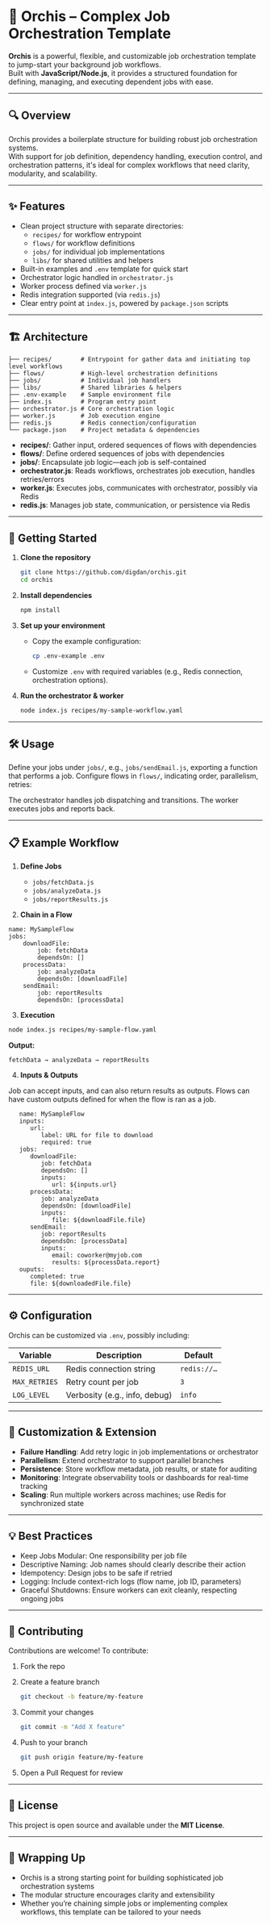 # 🌸 Orchis – Complex Job Orchestration Template

**Orchis** is a powerful, flexible, and customizable job orchestration template to jump-start your background job workflows.  
Built with **JavaScript/Node.js**, it provides a structured foundation for defining, managing, and executing dependent jobs with ease.

---

## 🔍 Overview

Orchis provides a boilerplate structure for building robust job orchestration systems.  
With support for job definition, dependency handling, execution control, and orchestration patterns, it's ideal for complex workflows that need clarity, modularity, and scalability.

---

## ✨ Features

- Clean project structure with separate directories:
  - `recipes/` for workflow entrypoint
  - `flows/` for workflow definitions  
  - `jobs/` for individual job implementations  
  - `libs/` for shared utilities and helpers  
- Built-in examples and `.env` template for quick start  
- Orchestrator logic handled in `orchestrator.js`  
- Worker process defined via `worker.js`  
- Redis integration supported (via `redis.js`)  
- Clear entry point at `index.js`, powered by `package.json` scripts

---

## 🏗 Architecture

```
├── recipes/        # Entrypoint for gather data and initiating top level workflows
├── flows/          # High-level orchestration definitions
├── jobs/           # Individual job handlers
├── libs/           # Shared libraries & helpers
├── .env-example    # Sample environment file
├── index.js        # Program entry point
├── orchestrator.js # Core orchestration logic
├── worker.js       # Job execution engine
├── redis.js        # Redis connection/configuration
└── package.json    # Project metadata & dependencies

````

- **recipes/**: Gather input, ordered sequences of flows with dependencies  
- **flows/**: Define ordered sequences of jobs with dependencies  
- **jobs/**: Encapsulate job logic—each job is self-contained  
- **orchestrator.js**: Reads workflows, orchestrates job execution, handles retries/errors  
- **worker.js**: Executes jobs, communicates with orchestrator, possibly via Redis  
- **redis.js**: Manages job state, communication, or persistence via Redis  

---

## 🚀 Getting Started

1. **Clone the repository**
   ```bash
   git clone https://github.com/digdan/orchis.git
   cd orchis
	```

2. **Install dependencies**

   ```bash
   npm install
   ```

3. **Set up your environment**

   * Copy the example configuration:

     ```bash
     cp .env-example .env
     ```
   * Customize `.env` with required variables (e.g., Redis connection, orchestration options).

4. **Run the orchestrator & worker**

   ```bash
   node index.js recipes/my-sample-workflow.yaml
   ```

---

## 🛠 Usage

Define your jobs under `jobs/`, e.g., `jobs/sendEmail.js`, exporting a function that performs a job.
Configure flows in `flows/`, indicating order, parallelism, retries:

The orchestrator handles job dispatching and transitions.
The worker executes jobs and reports back.

---

## 📋 Example Workflow

1. **Define Jobs**

   * `jobs/fetchData.js`
   * `jobs/analyzeData.js`
   * `jobs/reportResults.js`

2. **Chain in a Flow**

```
name: MySampleFlow
jobs:
	downloadFile:
		job: fetchData
		dependsOn: []
	processData:
		job: analyzeData
		dependsOn: [downloadFile]
	sendEmail:
		job: reportResults
		dependsOn: [processData]
```


3. **Execution**

```bash
node index.js recipes/my-sample-flow.yaml
```

**Output:**

```
fetchData → analyzeData → reportResults
```

4. **Inputs & Outputs**

Job can accept inputs, and can also return results as outputs. Flows can have custom outputs defined for when the flow is ran as a job.

```
   name: MySampleFlow
   inputs:
      url:
         label: URL for file to download
         required: true
   jobs:
      downloadFile:
         job: fetchData
         dependsOn: []
         inputs:
            url: ${inputs.url}
      processData:
         job: analyzeData
         dependsOn: [downloadFile]
         inputs:
            file: ${downloadFile.file}
      sendEmail:
         job: reportResults
         dependsOn: [processData]
         inputs:
            email: coworker@myjob.com
            results: ${processData.report}
   ouputs:
      completed: true
      file: ${downloadedFile.file}
```   


---

## ⚙ Configuration

Orchis can be customized via `.env`, possibly including:

| Variable      | Description                   | Default     |
| ------------- | ----------------------------- | ----------- |
| `REDIS_URL`   | Redis connection string       | `redis://…` |
| `MAX_RETRIES` | Retry count per job           | `3`         |
| `LOG_LEVEL`   | Verbosity (e.g., info, debug) | `info`      |

---

## 🔧 Customization & Extension

* **Failure Handling**: Add retry logic in job implementations or orchestrator
* **Parallelism**: Extend orchestrator to support parallel branches
* **Persistence**: Store workflow metadata, job results, or state for auditing
* **Monitoring**: Integrate observability tools or dashboards for real-time tracking
* **Scaling**: Run multiple workers across machines; use Redis for synchronized state

---

## 💡 Best Practices

* Keep Jobs Modular: One responsibility per job file
* Descriptive Naming: Job names should clearly describe their action
* Idempotency: Design jobs to be safe if retried
* Logging: Include context-rich logs (flow name, job ID, parameters)
* Graceful Shutdowns: Ensure workers can exit cleanly, respecting ongoing jobs

---

## 🤝 Contributing

Contributions are welcome! To contribute:

1. Fork the repo
2. Create a feature branch

   ```bash
   git checkout -b feature/my-feature
   ```
3. Commit your changes

   ```bash
   git commit -m "Add X feature"
   ```
4. Push to your branch

   ```bash
   git push origin feature/my-feature
   ```
5. Open a Pull Request for review

---

## 📜 License

This project is open source and available under the **MIT License**.

---

## 🌟 Wrapping Up

* Orchis is a strong starting point for building sophisticated job orchestration systems
* The modular structure encourages clarity and extensibility
* Whether you’re chaining simple jobs or implementing complex workflows, this template can be tailored to your needs

```